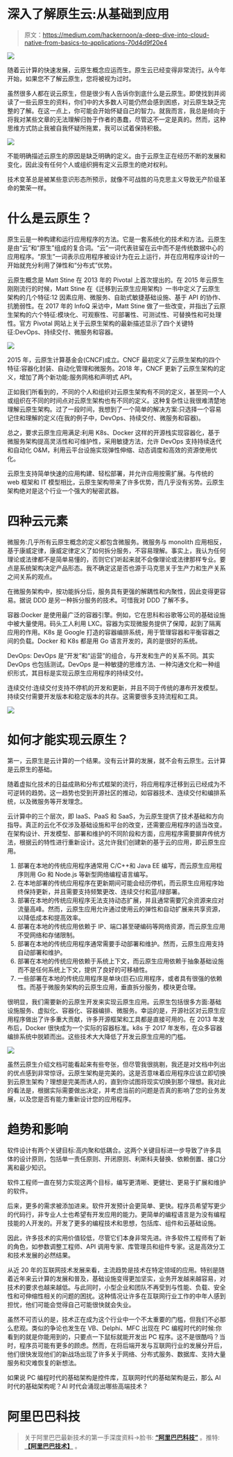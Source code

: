 # 深入了解原生云:从基础到应用

> 原文：<https://medium.com/hackernoon/a-deep-dive-into-cloud-native-from-basics-to-applications-70d4d9f20e4>

![](img/56435c13bd2c479613828587835127f3.png)

随着云计算的快速发展，云原生概念应运而生。原生云已经变得非常流行。从今年开始，如果您不了解云原生，您将被视为过时。

虽然很多人都在说云原生，但是很少有人告诉你到底什么是云原生。即使找到并阅读了一些云原生的资料，你们中的大多数人可能仍然会感到困惑，对云原生缺乏完整的了解。在这一点上，你可能会开始怀疑自己的智力。就我而言，我总是倾向于将我对某些文章的无法理解归咎于作者的愚蠢，尽管这不一定是真的。然而，这种思维方式防止我被自我怀疑所拖累，我可以试着保持积极。

![](img/f7e8e8935fbfa30462f8d9fe1a376f70.png)

不能明确描述云原生的原因是缺乏明确的定义。由于云原生正在经历不断的发展和变化，因此没有任何个人或组织拥有定义云原生的绝对权利。

技术变革总是被某些意识形态所预示，就像不可战胜的马克思主义导致无产阶级革命的繁荣一样。

# 什么是云原生？

原生云是一种构建和运行应用程序的方法。它是一套系统化的技术和方法。云原生是由“云”和“原生”组成的复合词。“云”一词代表驻留在云中而不是传统数据中心的应用程序。“原生”一词表示应用程序被设计为在云上运行，并在应用程序设计的一开始就充分利用了弹性和“分布式”优势。

云原生概念是 Matt Stine 在 2013 年的 Pivotal 上首次提出的。在 2015 年云原生刚刚流行的时候，Matt Stine 在《迁移到云原生应用架构》一书中定义了云原生架构的几个特征:12 因素应用、微服务、自助式敏捷基础设施、基于 API 的协作、抗脆弱性。在 2017 年的 InfoQ 采访中，Matt Stine 做了一些改变，并指出了云原生架构的六个特征:模块化、可观察性、可部署性、可测试性、可替换性和可处理性。官方 Pivotal 网站上关于云原生架构的最新描述显示了四个关键特征:DevOps、持续交付、微服务和容器。

![](img/70d48e36bf565ec62a787b57b071b0f7.png)

2015 年，云原生计算基金会(CNCF)成立。CNCF 最初定义了云原生架构的四个特征:容器化封装、自动化管理和微服务。2018 年，CNCF 更新了云原生架构的定义，增加了两个新功能:服务网格和声明式 API。

正如我们所看到的，不同的个人和组织对云原生架构有不同的定义，甚至同一个人或组织在不同的时间点对云原生架构也有不同的定义。这种复杂性让我很难清楚地理解云原生架构。过了一段时间，我想到了一个简单的解决方案:只选择一个容易记住和理解的定义(在我的例子中，DevOps、持续交付、微服务和容器)。

总之，要求云原生应用满足:利用 K8s、Docker 这样的开源栈实现容器化，基于微服务架构提高灵活性和可维护性，采用敏捷方法，允许 DevOps 支持持续迭代和自动化 O&M，利用云平台设施实现弹性伸缩、动态调度和高效的资源使用优化。

云原生支持简单快速的应用构建、轻松部署，并允许应用按需扩展。与传统的 web 框架和 IT 模型相比，云原生架构带来了许多优势，而几乎没有劣势。云原生架构绝对是这个行业一个强大的秘密武器。

# 四种云元素

微服务:几乎所有云原生概念的定义都包含微服务。微服务与 monolith 应用相反，基于康威定律，康威定律定义了如何拆分服务，不容易理解。事实上，我认为任何理论或法律都不是简单易懂的，否则它们听起来就不会像理论或法律那样专业。要点是系统架构决定产品形态。我不确定这是否也源于马克思关于生产力和生产关系之间关系的观点。

在微服务架构中，按功能拆分后，服务具有更强的解耦性和内聚性，因此变得更容易。据说 DDD 是另一种拆分服务的技术。可惜我对 DDD 了解不多。

容器:Docker 是使用最广泛的容器引擎。例如，它在思科和谷歌等公司的基础设施中被大量使用。码头工人利用 LXC。容器为实现微服务提供了保障，起到了隔离应用的作用。K8s 是 Google 打造的容器编排系统，用于管理容器和平衡容器之间的负载。Docker 和 K8s 都是用 Go 语言开发的，真的是很好的系统。

DevOps: DevOps 是“开发”和“运营”的组合，与开发和生产的关系不同。其实 DevOps 也包括测试。DevOps 是一种敏捷的思维方法、一种沟通文化和一种组织形式，其目标是实现云原生应用程序的持续交付。

连续交付:连续交付支持不停机的开发和更新，并且不同于传统的瀑布开发模型。持续交付需要开发版本和稳定版本的共存。这需要很多支持流程和工具。

![](img/709ff0e1e40f4bfd9838ea944a2b6e73.png)

# 如何才能实现云原生？

第一，云原生是云计算的一个结果。没有云计算的发展，就不会有云原生。云计算是云原生的基础。

随着虚拟化技术的日益成熟和分布式框架的流行，将应用程序迁移到云已经成为不可逆转的趋势。这一趋势也受到开源社区的推动，如容器技术、连续交付和编排系统，以及微服务等开发理念。

云计算中的三个层次，即 IaaS、PaaS 和 SaaS，为云原生提供了技术基础和方向指导。真正的云化不仅涉及基础设施和平台的改变，还需要应用程序的适当改变。在架构设计、开发模型、部署和维护的不同阶段和方面，应用程序需要摒弃传统方法，根据云的特性进行重新设计。这允许我们创建新的基于云的应用，即云原生应用。

1.  部署在本地的传统应用程序通常用 C/C++和 Java EE 编写，而云原生应用程序则用 Go 和 Node.js 等新型网络编程语言编写。
2.  在本地部署的传统应用程序在更新期间可能会经历停机，而云原生应用程序始终保持更新，并且需要支持频繁更改、连续交付和蓝/绿部署。
3.  部署在本地的传统应用程序无法支持动态扩展，并且通常需要冗余资源来应对流量高峰。然而，云原生应用允许通过使用云的弹性和自动扩展来共享资源，以降低成本和提高效率。
4.  部署在本地的传统应用依赖于 IP、端口甚至硬编码等网络资源，而云原生应用不受网络和存储限制。
5.  部署在本地的传统应用程序通常需要手动部署和维护。然而，云原生应用支持自动部署和维护。
6.  部署在本地的传统应用依赖于系统上下文，而云原生应用依赖于抽象基础设施而不是任何系统上下文，提供了良好的可移植性。
7.  一些部署在本地的传统应用程序是单块(巨石)应用程序，或者具有很强的依赖性。而基于微服务架构的云原生应用，垂直拆分服务，模块更合理。

很明显，我们需要新的云原生开发来实现云原生应用。云原生包括很多方面:基础设施服务、虚拟化、容器化、容器编排、微服务。幸运的是，开源社区对云原生应用程序做出了许多重大贡献，许多开源框架和工具都是直接可用的。在 2013 年发布后，Docker 很快成为一个实际的容器标准。k8s 于 2017 年发布，在众多容器编排系统中脱颖而出。这些技术大大降低了开发云原生应用的门槛。

![](img/1cfaa604736c1b42995d3aa062fdc964.png)

虽然云原生介绍文档可能看起来有些夸张，但尽管我很挑剔，我还是对文档中列出的优点感到非常惊讶。云原生架构是完美的。这是否意味着应用程序应该立即切换到云原生架构？理想是完美而诱人的，直到你试图将现实切换到那个理想。我对此的看法是，根据实际需要做出决定，并考虑当前的问题是否真的影响了您的业务发展，以及您是否有能力重新设计您的应用程序。

# 趋势和影响

软件设计有两个关键目标:高内聚和低耦合。这两个关键目标进一步导致了许多具体的设计原则，包括单一责任原则、开闭原则、利斯科夫替换、依赖倒置、接口分离和最少知识。

软件工程师一直在努力实现这两个目标，编写更清晰、更健壮、更易于扩展和维护的软件。

后来，更多的需求被添加进来。软件开发预计会更简单、更快。程序员希望写更少的代码行，非专业人士也希望有开发应用的能力。更简单的编程语言是为没有编程技能的人开发的。开发了更多的编程技术和思想，包括库、组件和云基础设施。

因此，许多技术的实用价值较低，尽管它们本身非常先进。许多软件工程师有了新的角色，如参数调整工程师、API 调用专家、库管理员和组件专家。这是高效分工和技术发展的必然结果。

从近 20 年的互联网技术发展来看，主流趋势是技术在特定领域的应用。特别是随着近年来云计算的发展和普及，基础设施变得更加坚实，业务开发越来越容易，对技术的要求也越来越低。与此同时，小型企业和团队不再受到与性能、负载、安全性和可伸缩性相关的问题的困扰。这种情况让许多在互联网行业工作的中年人感到担忧，他们可能会觉得自己可能很快就会失业。

虽然不可否认的是，技术正在成为这个行业中一个不太重要的门槛，但我们不必那么悲观。类似的争论也发生在 VB、Delphi、MFC 出现在 PC 编程时代的时候:你看到的就是你能用到的，只要点一下鼠标就能开发出 PC 程序。这不是很酷吗？当时，程序员可能有更多的顾虑。然而，在将后端开发与互联网行业的发展分开后，他们很快发现他们的新战场出现了许多关于网络、分布式服务、数据库、支持大量服务和灾难恢复的新想法。

如果说 PC 编程时代的基础架构是控件库，互联网时代的基础架构是云，那么 AI 时代的基础架构呢？AI 时代会涌现出哪些高端技术？

# 阿里巴巴科技

> 关于阿里巴巴最新技术的第一手深度资料→脸书: [**“阿里巴巴科技”**](http://www.facebook.com/AlibabaTechnology) 。推特: [**【阿里巴巴技术】**](https://twitter.com/AliTech2017) 。